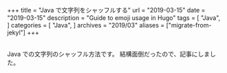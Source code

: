 +++
title = "Java で文字列をシャッフルする"
url = "2019-03-15"
date = "2019-03-15"
description = "Guide to emoji usage in Hugo"
tags = [
    "Java",
]
categories = [
    "Java",
]
archives = "2019/03"
aliases = ["migrate-from-jekyl"]
+++

<br>
Java での文字列のシャッフル方法です。  
結構面倒だったので、記事にしました。

<script src="https://gist.github.com/O-Junpei/aea0cc327c75c2539b0305ca658711b2.js"></script>
